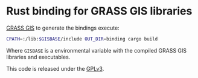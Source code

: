 # Rust binding for GRASS GIS libraries

[GRASS GIS](https://grass.osgeo.org/) to generate the bindings execute:

```bash
CPATH=:/lib:$GISBASE/include OUT_DIR=binding cargo build
```

Where `GISBASE` is a environmental variable with the compiled GRASS GIS libraries and executables.

This code is released under the [GPLv3](./LICENSE).
